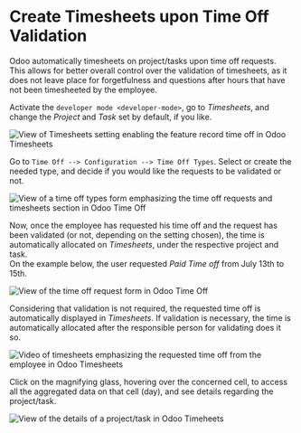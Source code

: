 # Create Timesheets upon Time Off Validation

Odoo automatically timesheets on project/tasks upon time off requests.
This allows for better overall control over the validation of
timesheets, as it does not leave place for forgetfulness and questions
after hours that have not been timesheeted by the employee.

Activate the `developer mode <developer-mode>`, go to *Timesheets*, and
change the *Project* and *Task* set by default, if you like.

![View of Timesheets setting enabling the feature record time off in
Odoo Timesheets](time_off/record_time_off.png)

Go to `Time Off --> Configuration --> Time Off Types`. Select or create
the needed type, and decide if you would like the requests to be
validated or not.

![View of a time off types form emphasizing the time off requests and
timesheets section in&#10;Odoo Time Off](time_off/time_off_types.png)

Now, once the employee has requested his time off and the request has
been validated (or not, depending on the setting chosen), the time is
automatically allocated on *Timesheets*, under the respective project
and task.  
On the example below, the user requested *Paid Time off* from July 13th
to 15th.

![View of the time off request form in Odoo Time
Off](time_off/time_off_request.png)

Considering that validation is not required, the requested time off is
automatically displayed in *Timesheets*. If validation is necessary, the
time is automatically allocated after the responsible person for
validating does it so.

![Video of timesheets emphasizing the requested time off from the
employee in Odoo Timesheets](time_off/timesheets.png)

Click on the magnifying glass, hovering over the concerned cell, to
access all the aggregated data on that cell (day), and see details
regarding the project/task.

![View of the details of a project/task in Odoo
Timeheets](time_off/timesheet_description.png)
